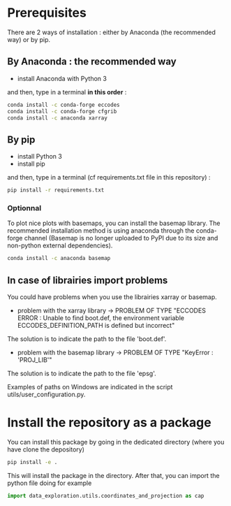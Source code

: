 # Prerequisites

There are 2 ways of installation : either by Anaconda (the recommended way) or by pip.

## By Anaconda : the recommended way
* install Anaconda with Python 3

and then, type in a terminal **in this order** :

```sh
conda install -c conda-forge eccodes
conda install -c conda-forge cfgrib
conda install -c anaconda xarray
```

## By pip
* install Python 3
* install pip

and then, type in a terminal (cf requirements.txt file in this repository) :
```sh
pip install -r requirements.txt 
```

### Optionnal

To plot nice plots with basemaps, you can install the basemap library. The recommended installation method is using anaconda through the conda-forge channel (Basemap is no longer uploaded to PyPI due to its size and non-python external dependencies).

```sh
conda install -c anaconda basemap
```

## In case of librairies import problems

You could have problems when you use the librairies xarray or basemap. 
* problem with the xarray library -> PROBLEM OF TYPE "ECCODES ERROR   :  Unable to find boot.def, the environment variable ECCODES_DEFINITION_PATH is defined but incorrect"

The solution is to indicate the path to the file 'boot.def'. 

* problem with the basemap library -> PROBLEM OF TYPE "KeyError : 'PROJ_LIB'"

The solution is to indicate the path to the file 'epsg'. 

Examples of paths on Windows are indicated in the script utils/user_configuration.py.

# Install the repository as a package

You can install this package by going in the dedicated directory (where you have clone the depository)

```sh
pip install -e .
```

This will install the package in the directory. 
After that, you can import the python file doing for example 

```python
import data_exploration.utils.coordinates_and_projection as cap
```


